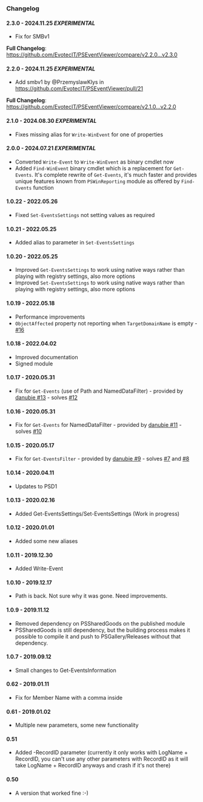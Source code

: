 ﻿### Changelog

#### 2.3.0 - 2024.11.25 *EXPERIMENTAL*
- Fix for SMBv1

**Full Changelog**: https://github.com/EvotecIT/PSEventViewer/compare/v2.2.0...v2.3.0

#### 2.2.0 - 2024.11.25 *EXPERIMENTAL*
* Add smbv1 by @PrzemyslawKlys in https://github.com/EvotecIT/PSEventViewer/pull/21

**Full Changelog**: https://github.com/EvotecIT/PSEventViewer/compare/v2.1.0...v2.2.0

#### 2.1.0 - 2024.08.30 *EXPERIMENTAL*
- Fixes missing alias for `Write-WinEvent` for one of properties

#### 2.0.0 - 2024.07.21 *EXPERIMENTAL*
- Converted `Write-Event` to `Write-WinEvent` as binary cmdlet now
- Added `Find-WinEvent` binary cmdlet which is a replacement for `Get-Events`. It's complete rewrite of `Get-Events`, it's much faster and provides unique features known from `PSWinReporting` module as offered by `Find-Events` function

#### 1.0.22 - 2022.05.26
- Fixed `Set-EventsSettings` not setting values as required

#### 1.0.21 - 2022.05.25
- Added alias to parameter in `Set-EventsSettings`

#### 1.0.20 - 2022.05.25
- Improved `Get-EventsSettings` to work using native ways rather than playing with registry settings, also more options
- Improved `Set-EventsSettings` to work using native ways rather than playing with registry settings, also more options

#### 1.0.19 - 2022.05.18
- Performance improvements
- `ObjectAffected` property not reporting when `TargetDomainName` is empty - [#16](https://github.com/EvotecIT/PSEventViewer/issues/16)
#### 1.0.18 - 2022.04.02
- Improved documentation
- Signed module

#### 1.0.17 - 2020.05.31
- Fix for `Get-Events` (use of Path and NamedDataFilter) - provided by [danubie #13](https://github.com/EvotecIT/PSEventViewer/pull/13) - solves [#12](https://github.com/EvotecIT/PSEventViewer/issues/12)

#### 1.0.16 - 2020.05.31
- Fix for `Get-Events` for NamedDataFilter - provided by [danubie #11](https://github.com/EvotecIT/PSEventViewer/pull/11) - solves [#10](https://github.com/EvotecIT/PSEventViewer/issues/10)

#### 1.0.15 - 2020.05.17
- Fix for `Get-EventsFilter` - provided by [danubie #9](https://github.com/EvotecIT/PSEventViewer/pull/9) - solves [#7](https://github.com/EvotecIT/PSEventViewer/issues/7) and [#8](https://github.com/EvotecIT/PSEventViewer/issues/8)

#### 1.0.14 - 2020.04.11
- Updates to PSD1

#### 1.0.13 - 2020.02.16
- Added Get-EventsSettings/Set-EventsSettings (Work in progress)

#### 1.0.12 - 2020.01.01
- Added some new aliases

#### 1.0.11 - 2019.12.30
- Added Write-Event

#### 1.0.10 - 2019.12.17
- Path is back. Not sure why it was gone. Need improvements.

#### 1.0.9 - 2019.11.12
- Removed dependency on PSSharedGoods on the published module
- PSSharedGoods is still dependency, but the building process makes it possible to compile it and push to PSGallery/Releases without that dependency.

#### 1.0.7 - 2019.09.12
- Small changes to Get-EventsInformation

#### 0.62 - 2019.01.11
- Fix for Member Name with a comma inside

#### 0.61 - 2019.01.02
- Multiple new parameters, some new functionality

#### 0.51
- Added -RecordID parameter (currently it only works with LogName + RecordID, you can't use any other parameters with RecordID as it will take LogName + RecordID anyways and crash if it's not there)

#### 0.50
- A version that worked fine :-)